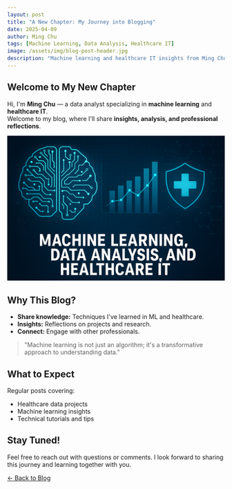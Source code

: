 ```yaml
---
layout: post
title: "A New Chapter: My Journey into Blogging"
date: 2025-04-09
author: Ming Chu
tags: [Machine Learning, Data Analysis, Healthcare IT]
image: /assets/img/blog-post-header.jpg
description: "Machine learning and healthcare IT insights from Ming Chu – exploring data analytics, tutorials, and real-world reflections."
---
```


## Welcome to My New Chapter

Hi, I'm **Ming Chu** — a data analyst specializing in **machine learning** and **healthcare IT**.  
Welcome to my blog, where I'll share **insights, analysis, and professional reflections**.

![Introductory Image](/assets/img/intro_pic.png)

## Why This Blog?

- **Share knowledge:** Techniques I've learned in ML and healthcare.
- **Insights:** Reflections on projects and research.
- **Connect:** Engage with other professionals.

> "Machine learning is not just an algorithm; it's a transformative approach to understanding data."

## What to Expect

Regular posts covering:
- Healthcare data projects
- Machine learning insights
- Technical tutorials and tips

## Stay Tuned!

Feel free to reach out with questions or comments.
I look forward to sharing this journey and learning together with you.

[← Back to Blog](/blog)
